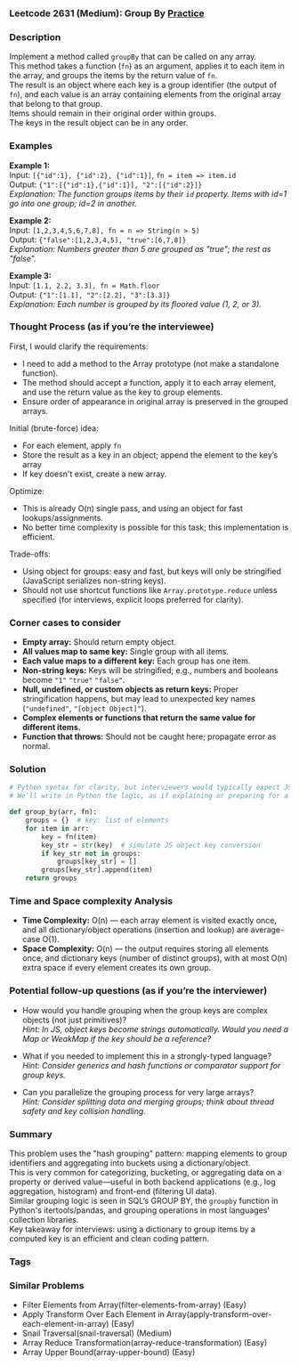### Leetcode 2631 (Medium): Group By [Practice](https://leetcode.com/problems/group-by)

### Description  
Implement a method called `groupBy` that can be called on any array.  
This method takes a function (`fn`) as an argument, applies it to each item in the array, and groups the items by the return value of `fn`.  
The result is an object where each key is a group identifier (the output of `fn`), and each value is an array containing elements from the original array that belong to that group.  
Items should remain in their original order within groups.  
The keys in the result object can be in any order.

### Examples  

**Example 1:**  
Input: `[{"id":1}, {"id":2}, {"id":1}]`, `fn = item => item.id`  
Output: `{"1":[{"id":1},{"id":1}], "2":[{"id":2}]}`  
*Explanation: The function groups items by their `id` property. Items with id=1 go into one group; id=2 in another.*

**Example 2:**  
Input: `[1,2,3,4,5,6,7,8], fn = n => String(n > 5)`  
Output: `{"false":[1,2,3,4,5], "true":[6,7,8]}`  
*Explanation: Numbers greater than 5 are grouped as "true"; the rest as "false".*

**Example 3:**  
Input: `[1.1, 2.2, 3.3], fn = Math.floor`  
Output: `{"1":[1.1], "2":[2.2], "3":[3.3]}`  
*Explanation: Each number is grouped by its floored value (1, 2, or 3).*

### Thought Process (as if you’re the interviewee)  
First, I would clarify the requirements:  
- I need to add a method to the Array prototype (not make a standalone function).  
- The method should accept a function, apply it to each array element, and use the return value as the key to group elements.  
- Ensure order of appearance in original array is preserved in the grouped arrays.

Initial (brute-force) idea:  
- For each element, apply `fn`  
- Store the result as a key in an object; append the element to the key’s array  
- If key doesn't exist, create a new array.

Optimize:  
- This is already O(n) single pass, and using an object for fast lookups/assignments.  
- No better time complexity is possible for this task; this implementation is efficient.

Trade-offs:  
- Using object for groups: easy and fast, but keys will only be stringified (JavaScript serializes non-string keys).
- Should not use shortcut functions like `Array.prototype.reduce` unless specified (for interviews, explicit loops preferred for clarity).

### Corner cases to consider  
- **Empty array:** Should return empty object.
- **All values map to same key:** Single group with all items.
- **Each value maps to a different key:** Each group has one item.
- **Non-string keys:** Keys will be stringified; e.g., numbers and booleans become `"1"` `"true"` `"false"`.
- **Null, undefined, or custom objects as return keys:** Proper stringification happens, but may lead to unexpected key names (`"undefined"`, `"[object Object]"`).
- **Complex elements or functions that return the same value for different items.**
- **Function that throws:** Should not be caught here; propagate error as normal.

### Solution

```python
# Python syntax for clarity, but interviewers would typically expect JS.
# We'll write in Python the logic, as if explaining or preparing for a port to JS.

def group_by(arr, fn):
    groups = {}  # key: list of elements
    for item in arr:
        key = fn(item)
        key_str = str(key)  # simulate JS object key conversion
        if key_str not in groups:
            groups[key_str] = []
        groups[key_str].append(item)
    return groups
```

### Time and Space complexity Analysis  

- **Time Complexity:** O(n) — each array element is visited exactly once, and all dictionary/object operations (insertion and lookup) are average-case O(1).
- **Space Complexity:** O(n) — the output requires storing all elements once, and dictionary keys (number of distinct groups), with at most O(n) extra space if every element creates its own group.

### Potential follow-up questions (as if you’re the interviewer)  

- How would you handle grouping when the group keys are complex objects (not just primitives)?  
  *Hint: In JS, object keys become strings automatically. Would you need a Map or WeakMap if the key should be a reference?*

- What if you needed to implement this in a strongly-typed language?  
  *Hint: Consider generics and hash functions or comparator support for group keys.*

- Can you parallelize the grouping process for very large arrays?  
  *Hint: Consider splitting data and merging groups; think about thread safety and key collision handling.*

### Summary
This problem uses the "hash grouping" pattern: mapping elements to group identifiers and aggregating into buckets using a dictionary/object.  
This is very common for categorizing, bucketing, or aggregating data on a property or derived value—useful in both backend applications (e.g., log aggregation, histogram) and front-end (filtering UI data).  
Similar grouping logic is seen in SQL’s GROUP BY, the `groupby` function in Python's itertools/pandas, and grouping operations in most languages’ collection libraries.  
Key takeaway for interviews: using a dictionary to group items by a computed key is an efficient and clean coding pattern.

### Tags

### Similar Problems
- Filter Elements from Array(filter-elements-from-array) (Easy)
- Apply Transform Over Each Element in Array(apply-transform-over-each-element-in-array) (Easy)
- Snail Traversal(snail-traversal) (Medium)
- Array Reduce Transformation(array-reduce-transformation) (Easy)
- Array Upper Bound(array-upper-bound) (Easy)